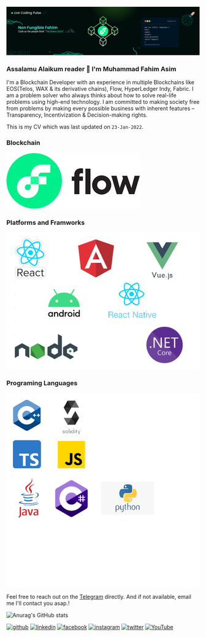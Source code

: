 ![Blockchain Developer](https://github.com/masterEye-07/masterEye-07/blob/main/images/banner.png)

### Assalamu Alaikum reader 👋 I'm Muhammad Fahim Asim
I'm a Blockchain Developer with an experience in multiple Blockchains like EOS(Telos, WAX & its derivative chains), Flow, HyperLedger Indy, Fabric.
I am a problem solver who always thinks about how to solve real-life problems using high-end technology. I am committed to making society free from problems by making every possible business with inherent features – Transparency, Incentivization & Decision-making rights.

This is my CV which was last updated on `23-Jan-2022`.

### Blockchain
 <img src="./images/flow.png" alt="Blockchain" /> 
 
### Platforms and Framworks
 <img src="./images/framwworks.png" alt="Frameworks" /> 
 
### Programing Languages
 <img src="./images/languages.png" alt="Languages" /> 

Feel free to reach out on the [Telegram](https://t.me/@ShamGir) directly. And if not available, email me I'll contact you asap.!


![Anurag's GitHub stats](https://github-readme-stats.vercel.app/api?username=masterEye-07&show_icons=true&theme=radical)

[<img src='https://cdn.jsdelivr.net/npm/simple-icons@3.0.1/icons/github.svg' alt='github' height='40'>](https://github.com/https://github.com/masterEye-07)  [<img src='https://cdn.jsdelivr.net/npm/simple-icons@3.0.1/icons/linkedin.svg' alt='linkedin' height='40'>](https://www.linkedin.com/in/https://www.linkedin.com/in/muhammad-fahim-asim//)  [<img src='https://cdn.jsdelivr.net/npm/simple-icons@3.0.1/icons/facebook.svg' alt='facebook' height='40'>](https://www.facebook.com/https://www.facebook.com/fahimasim007/)  [<img src='https://cdn.jsdelivr.net/npm/simple-icons@3.0.1/icons/instagram.svg' alt='instagram' height='40'>](https://www.instagram.com/https://www.instagram.com/mfahimasim//)  [<img src='https://cdn.jsdelivr.net/npm/simple-icons@3.0.1/icons/twitter.svg' alt='twitter' height='40'>](https://twitter.com/https://twitter.com/sakhat_logics)  [<img src='https://cdn.jsdelivr.net/npm/simple-icons@3.0.1/icons/youtube.svg' alt='YouTube' height='40'>](https://www.youtube.com/channel/https://www.youtube.com/channel/UC1l24J-W_-RmJ7pRPhAFl9w)
